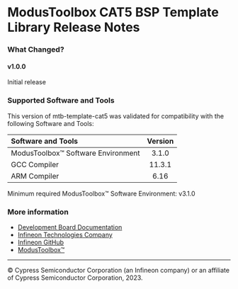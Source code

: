 # ModusToolbox CAT5 BSP Template Library Release Notes

### What Changed?
#### v1.0.0
Initial release

### Supported Software and Tools
This version of mtb-template-cat5 was validated for compatibility with the following Software and Tools:

| Software and Tools                        | Version |
| :---                                      | :----:  |
| ModusToolbox™ Software Environment        | 3.1.0   |
| GCC Compiler                              | 11.3.1  |
| ARM Compiler                              | 6.16    |

Minimum required ModusToolbox™ Software Environment: v3.1.0


### More information
* [Development Board Documentation](https://www.infineon.com/cms/en/design-support/)
* [Infineon Technologies Company](https://www.infineon.com)
* [Infineon GitHub](https://github.com/infineon)
* [ModusToolbox™](https://www.infineon.com/cms/en/design-support/tools/sdk/modustoolbox-software/)

---
© Cypress Semiconductor Corporation (an Infineon company) or an affiliate of Cypress Semiconductor Corporation, 2023.
